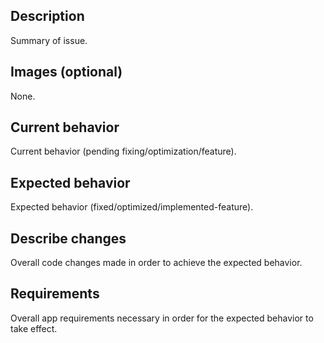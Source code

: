 ## Description

Summary of issue.

## Images (optional)

None.

## Current behavior

Current behavior (pending fixing/optimization/feature).

## Expected behavior

Expected behavior (fixed/optimized/implemented-feature).

## Describe changes

Overall code changes made in order to achieve the expected behavior.

## Requirements

Overall app requirements necessary in order for the expected behavior to take effect.